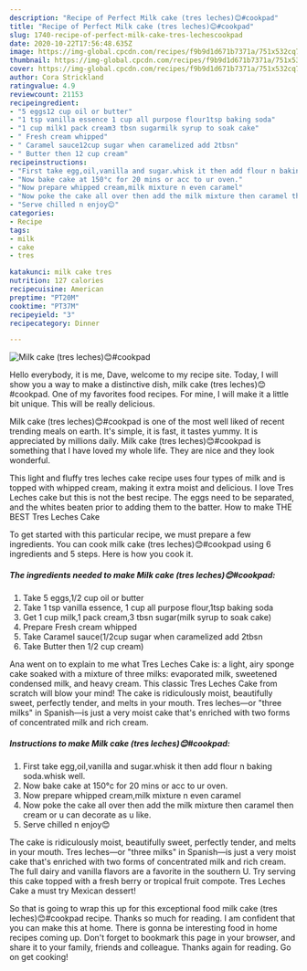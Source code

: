 ```yaml
---
description: "Recipe of Perfect Milk cake (tres leches)😊#cookpad"
title: "Recipe of Perfect Milk cake (tres leches)😊#cookpad"
slug: 1740-recipe-of-perfect-milk-cake-tres-lechescookpad
date: 2020-10-22T17:56:48.635Z
image: https://img-global.cpcdn.com/recipes/f9b9d1d671b7371a/751x532cq70/milk-cake-tres-leches😊cookpad-recipe-main-photo.jpg
thumbnail: https://img-global.cpcdn.com/recipes/f9b9d1d671b7371a/751x532cq70/milk-cake-tres-leches😊cookpad-recipe-main-photo.jpg
cover: https://img-global.cpcdn.com/recipes/f9b9d1d671b7371a/751x532cq70/milk-cake-tres-leches😊cookpad-recipe-main-photo.jpg
author: Cora Strickland
ratingvalue: 4.9
reviewcount: 21153
recipeingredient:
- "5 eggs12 cup oil or butter"
- "1 tsp vanilla essence 1 cup all purpose flour1tsp baking soda"
- "1 cup milk1 pack cream3 tbsn sugarmilk syrup to soak cake"
- " Fresh cream whipped"
- " Caramel sauce12cup sugar when caramelized add 2tbsn"
- " Butter then 12 cup cream"
recipeinstructions:
- "First take egg,oil,vanilla and sugar.whisk it then add flour n baking soda.whisk well."
- "Now bake cake at 150°c for 20 mins or acc to ur oven."
- "Now prepare whipped cream,milk mixture n even caramel"
- "Now poke the cake all over then add the milk mixture then caramel then cream or u can decorate as u like."
- "Serve chilled n enjoy😊"
categories:
- Recipe
tags:
- milk
- cake
- tres

katakunci: milk cake tres 
nutrition: 127 calories
recipecuisine: American
preptime: "PT20M"
cooktime: "PT37M"
recipeyield: "3"
recipecategory: Dinner

---
```



![Milk cake (tres leches)😊#cookpad](https://img-global.cpcdn.com/recipes/f9b9d1d671b7371a/751x532cq70/milk-cake-tres-leches😊cookpad-recipe-main-photo.jpg)

Hello everybody, it is me, Dave, welcome to my recipe site. Today, I will show you a way to make a distinctive dish, milk cake (tres leches)😊#cookpad. One of my favorites food recipes. For mine, I will make it a little bit unique. This will be really delicious.

Milk cake (tres leches)😊#cookpad is one of the most well liked of recent trending meals on earth. It's simple, it is fast, it tastes yummy. It is appreciated by millions daily. Milk cake (tres leches)😊#cookpad is something that I have loved my whole life. They are nice and they look wonderful.

This light and fluffy tres leches cake recipe uses four types of milk and is topped with whipped cream, making it extra moist and delicious. I love Tres Leches cake but this is not the best recipe. The eggs need to be separated, and the whites beaten prior to adding them to the batter. How to make THE BEST Tres Leches Cake


To get started with this particular recipe, we must prepare a few ingredients. You can cook milk cake (tres leches)😊#cookpad using 6 ingredients and 5 steps. Here is how you cook it.

<!--inarticleads1-->

##### The ingredients needed to make Milk cake (tres leches)😊#cookpad:

1. Take 5 eggs,1/2 cup oil or butter
1. Take 1 tsp vanilla essence, 1 cup all purpose flour,1tsp baking soda
1. Get 1 cup milk,1 pack cream,3 tbsn sugar(milk syrup to soak cake)
1. Prepare  Fresh cream whipped
1. Take  Caramel sauce(1/2cup sugar when caramelized add 2tbsn
1. Take  Butter then 1/2 cup cream)


Ana went on to explain to me what Tres Leches Cake is: a light, airy sponge cake soaked with a mixture of three milks: evaporated milk, sweetened condensed milk, and heavy cream. This classic Tres Leches Cake from scratch will blow your mind! The cake is ridiculously moist, beautifully sweet, perfectly tender, and melts in your mouth. Tres leches—or &#34;three milks&#34; in Spanish—is just a very moist cake that&#39;s enriched with two forms of concentrated milk and rich cream. 

<!--inarticleads2-->

##### Instructions to make Milk cake (tres leches)😊#cookpad:

1. First take egg,oil,vanilla and sugar.whisk it then add flour n baking soda.whisk well.
1. Now bake cake at 150°c for 20 mins or acc to ur oven.
1. Now prepare whipped cream,milk mixture n even caramel
1. Now poke the cake all over then add the milk mixture then caramel then cream or u can decorate as u like.
1. Serve chilled n enjoy😊


The cake is ridiculously moist, beautifully sweet, perfectly tender, and melts in your mouth. Tres leches—or &#34;three milks&#34; in Spanish—is just a very moist cake that&#39;s enriched with two forms of concentrated milk and rich cream. The full dairy and vanilla flavors are a favorite in the southern U. Try serving this cake topped with a fresh berry or tropical fruit compote. Tres Leches Cake a must try Mexican dessert! 

So that is going to wrap this up for this exceptional food milk cake (tres leches)😊#cookpad recipe. Thanks so much for reading. I am confident that you can make this at home. There is gonna be interesting food in home recipes coming up. Don't forget to bookmark this page in your browser, and share it to your family, friends and colleague. Thanks again for reading. Go on get cooking!
